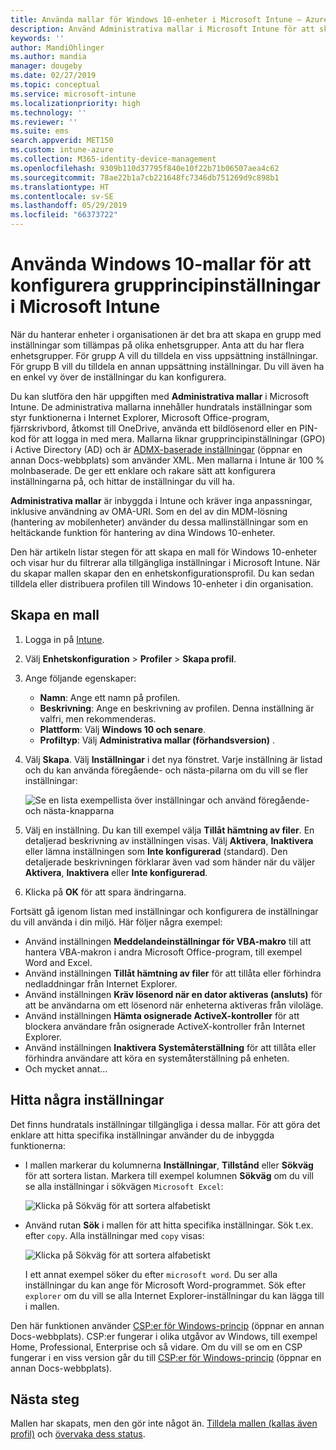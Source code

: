 ```yaml
---
title: Använda mallar för Windows 10-enheter i Microsoft Intune – Azure | Microsoft Docs
description: Använd Administrativa mallar i Microsoft Intune för att skapa grupper med inställningar för Windows 10-enheter. Med dessa inställningar i en enhetskonfigurationsprofil kan du styra Office-program, säkra funktioner i Internet Explorer, styra åtkomst till OneDrive, använda fjärrskrivbordsfunktioner, aktivera automatisk uppspelning, ange energisparinställningar, använda HTTP-utskrifter, använda olika alternativ för användarinloggning och styra händelseloggens storlek.
keywords: ''
author: MandiOhlinger
ms.author: mandia
manager: dougeby
ms.date: 02/27/2019
ms.topic: conceptual
ms.service: microsoft-intune
ms.localizationpriority: high
ms.technology: ''
ms.reviewer: ''
ms.suite: ems
search.appverid: MET150
ms.custom: intune-azure
ms.collection: M365-identity-device-management
ms.openlocfilehash: 9309b110d37795f840e10f22b71b06507aea4c62
ms.sourcegitcommit: 78ae22b1a7cb221648fc7346db751269d9c898b1
ms.translationtype: HT
ms.contentlocale: sv-SE
ms.lasthandoff: 05/29/2019
ms.locfileid: "66373722"
---
```

# <a name="use-windows-10-templates-to-configure-group-policy-settings-in-microsoft-intune"></a>Använda Windows 10-mallar för att konfigurera grupprincipinställningar i Microsoft Intune

När du hanterar enheter i organisationen är det bra att skapa en grupp med inställningar som tillämpas på olika enhetsgrupper. Anta att du har flera enhetsgrupper. För grupp A vill du tilldela en viss uppsättning inställningar. För grupp B vill du tilldela en annan uppsättning inställningar. Du vill även ha en enkel vy över de inställningar du kan konfigurera.

Du kan slutföra den här uppgiften med **Administrativa mallar** i Microsoft Intune. De administrativa mallarna innehåller hundratals inställningar som styr funktionerna i Internet Explorer, Microsoft Office-program, fjärrskrivbord, åtkomst till OneDrive, använda ett bildlösenord eller en PIN-kod för att logga in med mera. Mallarna liknar grupprincipinställningar (GPO) i Active Directory (AD) och är [ADMX-baserade inställningar](https://docs.microsoft.com/windows/client-management/mdm/understanding-admx-backed-policies) (öppnar en annan Docs-webbplats) som använder XML. Men mallarna i Intune är 100 % molnbaserade. De ger ett enklare och rakare sätt att konfigurera inställningarna på, och hittar de inställningar du vill ha.

**Administrativa mallar** är inbyggda i Intune och kräver inga anpassningar, inklusive användning av OMA-URI. Som en del av din MDM-lösning (hantering av mobilenheter) använder du dessa mallinställningar som en heltäckande funktion för hantering av dina Windows 10-enheter.

Den här artikeln listar stegen för att skapa en mall för Windows 10-enheter och visar hur du filtrerar alla tillgängliga inställningar i Microsoft Intune. När du skapar mallen skapar den en enhetskonfigurationsprofil. Du kan sedan tilldela eller distribuera profilen till Windows 10-enheter i din organisation.

## <a name="create-a-template"></a>Skapa en mall

1. Logga in på [Intune](https://go.microsoft.com/fwlink/?linkid=2090973).
2. Välj **Enhetskonfiguration** > **Profiler** > **Skapa profil**.
3. Ange följande egenskaper:

    - **Namn**: Ange ett namn på profilen.
    - **Beskrivning**: Ange en beskrivning av profilen. Denna inställning är valfri, men rekommenderas.
    - **Plattform**: Välj **Windows 10 och senare**.
    - **Profiltyp**: Välj **Administrativa mallar (förhandsversion)** .

4. Välj **Skapa**. Välj **Inställningar** i det nya fönstret. Varje inställning är listad och du kan använda föregående- och nästa-pilarna om du vill se fler inställningar:

    ![Se en lista exempellista över inställningar och använd föregående- och nästa-knapparna](./media/administrative-templates-windows/sample-settings-list-next-page.png)

5. Välj en inställning. Du kan till exempel välja **Tillåt hämtning av filer**. En detaljerad beskrivning av inställningen visas. Välj **Aktivera**, **Inaktivera** eller lämna inställningen som **Inte konfigurerad** (standard). Den detaljerade beskrivningen förklarar även vad som händer när du väljer **Aktivera**, **Inaktivera** eller **Inte konfigurerad**.
6. Klicka på **OK** för att spara ändringarna.

Fortsätt gå igenom listan med inställningar och konfigurera de inställningar du vill använda i din miljö. Här följer några exempel:

- Använd inställningen **Meddelandeinställningar för VBA-makro** till att hantera VBA-makron i andra Microsoft Office-program, till exempel Word and Excel.
- Använd inställningen **Tillåt hämtning av filer** för att tillåta eller förhindra nedladdningar från Internet Explorer.
- Använd inställningen **Kräv lösenord när en dator aktiveras (ansluts)** för att be användarna om ett lösenord när enheterna aktiveras från viloläge.
- Använd inställningen **Hämta osignerade ActiveX-kontroller** för att blockera användare från osignerade ActiveX-kontroller från Internet Explorer.
- Använd inställningen **Inaktivera Systemåterställning** för att tillåta eller förhindra användare att köra en systemåterställning på enheten.
- Och mycket annat...

## <a name="find-some-settings"></a>Hitta några inställningar

Det finns hundratals inställningar tillgängliga i dessa mallar. För att göra det enklare att hitta specifika inställningar använder du de inbyggda funktionerna:

- I mallen markerar du kolumnerna **Inställningar**, **Tillstånd** eller **Sökväg** för att sortera listan. Markera till exempel kolumnen **Sökväg** om du vill se alla inställningar i sökvägen `Microsoft Excel`:

  ![Klicka på Sökväg för att sortera alfabetiskt](./media/administrative-templates-windows/path-filter-shows-excel-options.png)

- Använd rutan **Sök** i mallen för att hitta specifika inställningar. Sök t.ex. efter `copy`. Alla inställningar med `copy` visas:

  ![Klicka på Sökväg för att sortera alfabetiskt](./media/administrative-templates-windows/search-copy-settings.png)

  I ett annat exempel söker du efter `microsoft word`. Du ser alla inställningar du kan ange för Microsoft Word-programmet. Sök efter `explorer` om du vill se alla Internet Explorer-inställningar du kan lägga till i mallen.

Den här funktionen använder [CSP:er för Windows-princip](https://docs.microsoft.com/windows/client-management/mdm/policy-configuration-service-provider#admx-backed-policies) (öppnar en annan Docs-webbplats). CSP:er fungerar i olika utgåvor av Windows, till exempel Home, Professional, Enterprise och så vidare. Om du vill se om en CSP fungerar i en viss version går du till [CSP:er för Windows-princip](https://docs.microsoft.com/windows/client-management/mdm/policy-configuration-service-provider#admx-backed-policies) (öppnar en annan Docs-webbplats).

## <a name="next-steps"></a>Nästa steg

Mallen har skapats, men den gör inte något än. [Tilldela mallen (kallas även profil)](device-profile-assign.md) och [övervaka dess status](device-profile-monitor.md).
